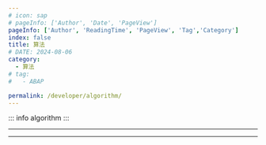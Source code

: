 ```yaml
---
# icon: sap
# pageInfo: ['Author', 'Date', 'PageView']
pageInfo: ['Author', 'ReadingTime', 'PageView', 'Tag','Category']
index: false
title: 算法
# DATE: 2024-08-06
category:
  - 算法
# tag:
#   - ABAP

permalink: /developer/algorithm/
---
```



::: info algorithm
:::


---

<Catalog base='/developer/algorithm/' />

---
